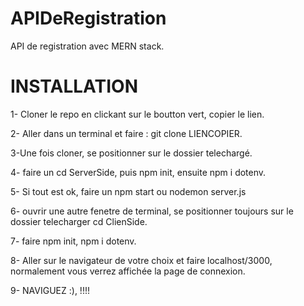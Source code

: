 # APIDeRegistration
API de registration avec MERN stack.

# INSTALLATION 

1- Cloner le repo  en clickant sur le boutton vert, copier le lien.

2- Aller dans un terminal et faire : git clone LIENCOPIER.

3-Une fois cloner, se positionner sur le dossier telechargé.

4- faire un cd ServerSide, puis npm init, ensuite npm i dotenv.

5- Si tout est ok, faire un npm start ou nodemon server.js

6- ouvrir une autre fenetre de terminal, se positionner toujours sur le dossier telecharger cd ClienSide.

7- faire npm init, npm i dotenv.

8- Aller sur le navigateur de votre choix et faire localhost/3000, normalement vous verrez affichée la page de connexion.

9- NAVIGUEZ  :), !!!!
